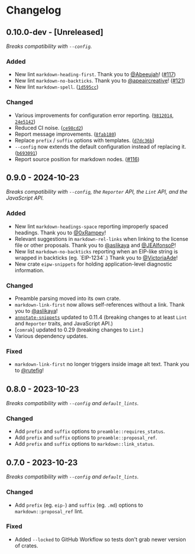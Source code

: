 # Changelog

## 0.10.0-dev - [Unreleased]

_Breaks compatibility with `--config`._

### Added

 - New lint `markdown-heading-first`. Thank you to [@Abeeujah]! ([#117])
 - New lint `markdown-no-backticks`. Thank you to [@apeaircreative]! ([#121])
 - New lint `markdown-spell`. ([`1d595cc`])

### Changed

 - Various improvements for configuration error reporting. ([`9812014`],
   [`24e5142`])
 - Reduced CI noise. ([`ce98cd2`])
 - Report message improvements. ([`8fab180`])
 - Replace `prefix` / `suffix` options with templates. ([`d7dc36b`])
 - `--config` now extends the default configuration instead of replacing it. ([`b693091`])
 - Report source position for markdown nodes. ([#116])

[`24e5142`]: https://github.com/ethereum/eipw/commit/24e51422403126d3e78a3d9bb1df80c29cc4b085
[`9812014`]: https://github.com/ethereum/eipw/commit/9812014159fd609c6c3addb21b27f87257ff29c0
[`ce98cd2`]: https://github.com/ethereum/eipw/commit/ce98cd20a192199b4d5be5089af7207f61fb8495
[`8fab180`]: https://github.com/ethereum/eipw/commit/8fab1807926774579d7b40ca2d853ea5054f4985
[`d7dc36b`]: https://github.com/ethereum/eipw/commit/d7dc36b6d339f4416d11d40427fa855fd0ac0c0e
[#117]: https://github.com/ethereum/eipw/pull/117
[@Abeeujah]: https://github.com/Abeeujah
[#121]: https://github.com/ethereum/eipw/pull/121
[@apeaircreative]: https://github.com/apeaircreative
[`b693091`]: https://github.com/ethereum/eipw/commit/b6930911a0b91fd71fc16ca924c617f4bdec9b2d
[`1d595cc`]: https://github.com/ethereum/eipw/commit/1d595cc61ba4f92838096429211d1b475b546d37
[#116]: https://github.com/ethereum/eipw/pull/116

## 0.9.0 - 2024-10-23

_Breaks compatibility with `--config`, the `Reporter` API, the `Lint` API, and the JavaScript API._

### Added

 - New lint `markdown-headings-space` reporting improperly spaced headings.  Thank you to [@0xRampey]!
 - Relevant suggestions in `markdown-rel-links` when linking to the license file or other proposals. Thank you to [@aslikaya] and [@JEAlfonsoP]!
 - New list `markdown-no-backticks` reporting when an EIP-like string is wrapped in backticks (eg. \`EIP-1234\`.) Thank you to [@VictoriaAde]!
 - New crate `eipw-snippets` for holding application-level diagnostic information.


[@0xRampey]: https://github.com/0xRampey
[@aslikaya]: https://github.com/aslikaya
[@JEAlfonsoP]: https://github.com/JEAlfonsoP
[@VictoriaAde]: https://github.com/VictoriaAde

### Changed

 - Preamble parsing moved into its own crate.
 - `markdown-link-first` now allows self-references without a link. Thank you to [@aslikaya]!
 - [`annotate-snippets`] updated to 0.11.4 (breaking changes to at least `Lint` and `Reporter` traits, and JavaScript API.)
 - [`comrak`] updated to 0.29 (breaking changes to `Lint`.)
 - Various dependency updates.

[`annotate-snippets`]: https://crates.io/crates/annotate-snippets

### Fixed

 - `markdown-link-first` no longer triggers inside image alt text. Thank you to [@rutefig]!

[@rutefig]: https://github.com/rutefig

## 0.8.0 - 2023-10-23

_Breaks compatibility with `--config` and `default_lints`._

### Changed

- Add `prefix` and `suffix` options to `preamble::requires_status`.
- Add `prefix` and `suffix` options to `preamble::proposal_ref`.
- Add `prefix` and `suffix` options to `markdown::link_status`.

## 0.7.0 - 2023-10-23

_Breaks compatibility with `--config` and `default_lints`._

### Changed

- Add `prefix` (eg. `eip-`) and `suffix` (eg. `.md`) options to
  `markdown::proposal_ref` lint.

### Fixed

- Added `--locked` to GitHub Workflow so tests don't grab newer version of
  crates.
